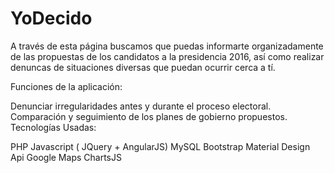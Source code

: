 # YoDecido 


A través de esta página buscamos que puedas informarte organizadamente de las propuestas de los candidatos a la presidencia 2016, así como realizar denuncas de situaciones diversas que puedan ocurrir cerca a tí.

Funciones de la aplicación:

Denunciar irregularidades antes y durante el proceso electoral.
Comparación y seguimiento de los planes de gobierno propuestos.
Tecnologías Usadas:

PHP
Javascript ( JQuery + AngularJS)
MySQL
Bootstrap Material Design
Api Google Maps
ChartsJS
